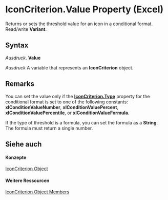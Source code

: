 
# IconCriterion.Value Property (Excel)

Returns or sets the threshold value for an icon in a conditional format. Read/write  **Variant**.


## Syntax

 _Ausdruck_. **Value**

 _Ausdruck_ A variable that represents an **IconCriterion** object.


## Remarks

You can set the value only if the  **[IconCriterion.Type](bbe75bbb-42d1-7b71-7a7a-7c51e8c47cbc.md)** property for the conditional format is set to one of the following constants: **xlConditionValueNumber**, **xlConditionValuePercent**, **xlConditionValuePercentile**, or **xlConditionValueFormula**.

If the type of threshold is a formula, you can set the formula as a  **String**. The formula must return a single number.


## Siehe auch


#### Konzepte


[IconCriterion Object](3517d900-4d84-2ded-ccb1-a3d78d3f6c09.md)
#### Weitere Ressourcen


[IconCriterion Object Members](http://msdn.microsoft.com/library/9d7bd403-f037-ba4e-c2db-ec19d64d9315%28Office.15%29.aspx)